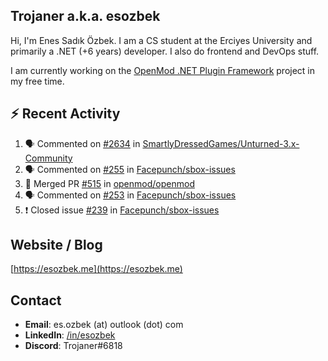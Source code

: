 ##  Trojaner a.k.a. esozbek
Hi, I'm Enes Sadık Özbek. I am a CS student at the Erciyes University and primarily a .NET (+6 years) developer. I also do frontend and DevOps stuff.

I am currently working on the [OpenMod .NET Plugin Framework](https://github.com/openmod/openmod) project in my free time. 

## :zap: Recent Activity

<!--START_SECTION:activity-->
1. 🗣 Commented on [#2634](https://github.com/SmartlyDressedGames/Unturned-3.x-Community/issues/2634) in [SmartlyDressedGames/Unturned-3.x-Community](https://github.com/SmartlyDressedGames/Unturned-3.x-Community)
2. 🗣 Commented on [#255](https://github.com/Facepunch/sbox-issues/issues/255) in [Facepunch/sbox-issues](https://github.com/Facepunch/sbox-issues)
3. 🎉 Merged PR [#515](https://github.com/openmod/openmod/pull/515) in [openmod/openmod](https://github.com/openmod/openmod)
4. 🗣 Commented on [#253](https://github.com/Facepunch/sbox-issues/issues/253) in [Facepunch/sbox-issues](https://github.com/Facepunch/sbox-issues)
5. ❗️ Closed issue [#239](https://github.com/Facepunch/sbox-issues/issues/239) in [Facepunch/sbox-issues](https://github.com/Facepunch/sbox-issues)
<!--END_SECTION:activity-->

## Website / Blog
[https://esozbek.me](https://esozbek.me)

## Contact
- **Email**: es.ozbek (at) outlook (dot) com
- **LinkedIn**: [/in/esozbek](https://linkedin.com/in/esozbek)
- **Discord**: Trojaner#6818
